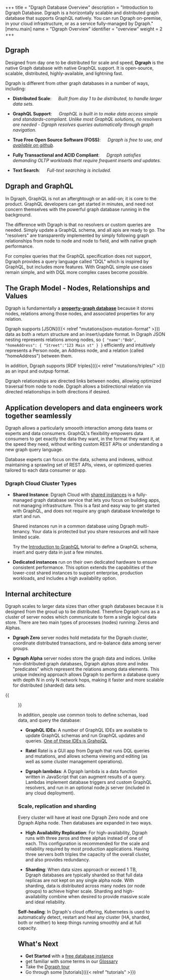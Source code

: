 +++
title = "Dgraph Database Overview"
description = "Introduction to Dgraph Database. Dgraph is a horizontally scalable and distributed graph database that supports GraphQL natively. You can run Dgraph on-premise, in your cloud infrastructure, or as a service fully-managed by Dgraph."
[menu.main]
    name = "Dgraph Overview"
    identifier = "overview"
    weight = 2
+++
## Dgraph

Designed from day one to be distributed for scale and speed, **Dgraph** is the native Graph database with native GraphQL support. It is open-source, scalable, distributed, highly-available, and lightning fast.

Dgraph is different from other graph databases in a number of ways, including:

- **Distributed Scale**: &emsp; *Built from day 1 to be distributed, to handle larger data sets.*

- **GraphQL Support**: &emsp; *GraphQL is built in to make data access simple and standards-compliant. Unlike most GraphQL solutions, no resolvers are needed - Dgraph resolves queries automatically through graph navigation.*

- **True Free Open Source Software (FOSS)**: &emsp; *Dgraph is free to use, and [available on github](https://github.com/dgraph-io/dgraph).*

- **Fully Transactional and ACID Compliant**: &emsp; *Dgraph satisfies demanding OLTP workloads that require frequent inserts and updates.*

- **Text Search**: &emsp; *Full-text searching is included.*

## Dgraph and GraphQL
In Dgraph, GraphQL is not an afterghtough or an add-on; it is core to the product. GraphQL developers can get started in minutes, and need not concern themselves with the powerful graph database running in the background.

The difference with Dgraph is that no resolvers or custom queries are needed. Simply update a GraphQL schema, and all apis are ready to go. The "resolvers" are transparently implemented by simply following graph relationships from node to node and node to field, and with native graph performance.

For complex queries that the GraphQL specification does not support, Dgraph provides a query language called "DQL" which is inspired by GraphQL, but includes more features. With GraphQL simple use cases remain simple, and with DQL more complex cases become possible.

<!-- TODO: too long. move this part below to GraphQL page 
   Our GraphQL feature allows GraphQL users to get started immediately - simply define a schema and Dgraph automatically builds out CRUD and query APIs. Dgraph works as a standards-compliant GraphQL server, so many web and app developers may not know (or care) that Dgraph is a powerful graph database as well.

   As a native GraphQL database, Dgraph doesn’t have a relational database running in the background, or complex resolvers to map between database and GraphQL schemas. We often call this "single-schema development." The big time savings is that there are no GraphQL resolvers or custom queries needed to get started. All GraphQL fields are "resolved" simply by following our graph database edges to required fields. With single-schema development, you can change your GraphQL schema, insert data, and call your new APIs in seconds, not hours.

   To learn more about Dgraph's GraphQL implementation, see this [GraphQL Overview]({{< relref "/graphql/overview" >}}). If you are a SQL user, check out:

   [Dgraph for SQL Users](https://dgraph.io/learn/courses/datamodel/sql-to-dgraph/overview/introduction/). 
   
   Read more about the motivations for GraphQL and how Facebook still uses it to provide generic yet efficient data access in [the original annoucement of the spec from Facebook](https://engineering.fb.com/2015/09/14/core-data/graphql-a-data-query-language/).
-->
## The Graph Model - Nodes, Relationships and Values

Dgraph is fundamentally a [**property-graph database**](https://www.dataversity.net/what-is-a-property-graph/) because it stores nodes, relations among those nodes, and associated properties for any relation.

<!-- TODO move this to some JSON format page

**Dgraph JSON input example with a facet:**

    {
      "name": "Bob",
      "Address": {
       "street": "123 Main St."
      },
      "Address|since": "2022-02-22"
    }

This JSON structure succinctly represents rich data:
- **Nodes**: A Person node and Address node are included
- **Relation**: The Person node is related to the Address node via an "Address" directed relationship
- **Values**: the person's name is "Bob" and the Address street component is "123 Main St."
- **Facet** metadata: the Address relation is qualified with a property specifying the Address relationship started on February 20, 2022.
-->

Dgraph supports [JSON]({{< relref "mutations/json-mutation-format" >}}) data as both a return structure and an insert/update format. In Dgraph JSON nesting represents relations among nodes, so `{ "name":"Bob", "homeAddress": { "Street":"123 Main st" } }` efficiently and intuitively represents a Person node, an Address node, and a relation (called "homeAddress") between them. 

In addition, Dgraph supports [RDF triples]({{< relref "mutations/triples/" >}}) as an input and outpup format. 

Dgraph relationships are directed links between nodes, allowing optimized traversal from node to node. Dgraph allows a bidirectional relation via directed relationships in both directions if desired. 

## Application developers and data engineers work together seamlessly
Dgraph allows a particularly smoooth interaction among data teams or experts and data consumers. GraphQL's flexibility empowers data consumers to get exactly the data they want, in the format they want it, at the speed they need, without writing custom REST APIs or understanding a new graph query language.

Database experts can focus on the data, schema and indexes, without maintaining a sprawling set of REST APIs, views, or optimized queries tailored to each data consumer or app.

### Dgraph Cloud Cluster Types

 - **Shared Instance**: Dgraph Cloud with [shared instances](https://dgraph.io/graphql) is a
fully-managed graph database service that lets you focus on building apps, not
managing infrastructure. This is a fast and easy way to get started with GraphQL, and does not require any graph database knowledge to start and run. 

    Shared instances run in a common database using Dgraph multi-tenancy. Your data is protected but you share resources and will have limited scale.

    Try the [Introduction to GraphQL](https://dgraph.io/tour/graphqlintro/2/) tutorial to define a GraphQL schema, insert and query data in just a few minutes. 

- **Dedicated instances** run on their own dedicated hardware to ensure consistent performance. This option extends the capabilities of the lower-cost shared instances to support enterprise, production workloads, and includes a high availability option.


## Internal architecture
Dgraph scales to larger data sizes than other graph databases because it is designed from the groud up to be distributed. Therefore Dgraph runs as a cluster of server nodes which communicate to form a single logical data store. There are two main types of processes (nodes) running: Zeros and Alphas.

- **Dgraph Zero** server nodes hold metadata for the Dgraph cluster, coordinate distributed transactions, and re-balance data among server groups.

- **Dgraph Alpha** server nodes store the graph data and indices. Unlike non-distributed graph databases, Dgraph alphas store and index "predicates" which represent the relations among data elements. This unique indexing approach allows Dgraph to perform a database query with depth N in only N network hops, making it faster and more scalable for distributed (sharded) data sets.

{{<figure class="smallimage" src="/images/overview/dgraph-architecture.png" title="Dgraph Architecture" alt="Architecture of Dgraph">}}

In addition, people use common tools to define schemas, load data, and query the database:

- **GraphQL IDEs**: A number of GraphQL IDEs are available to update GraphQL schemas and run GraphQL updates and queries. [One of these IDEs is GrahpiQL](https://github.com/graphql/graphiql)

- **Ratel** Ratel is a GUI app from Dgraph that runs DQL queries and mutations, and allows schema viewing and editing (as well as some cluster management operations).

- **Dgraph lambdas**: A Dgraph lambda is a data function written in JavaScript that can augment results of a query. Lambdas implement database triggers and custom GraphQL resolvers, and run in an optional node.js server (included in any cloud deployment). 

### Scale, replication and sharding
Every cluster will have at least one Dgraph Zero node and one Dgraph Alpha node. Then databases are expanded in two ways.

- **High Availability Replication**: For high-availability, Dgraph runs with three zeros and three alphas instead of one of each. This configuration is recommended for the scale and reliability required by most production applications. Having three servers both triples the capacity of the overall cluster, and also provides redundancy.

- **Sharding**: When data sizes approach or exceed 1 TB, Dgraph databases are typically sharded so that full data replicas are not kept on any single alpha node. With sharding, data is distributed across many nodes (or node groups) to achieve higher scale. Sharding and high-availability combine when desired to provide massive scale and ideal reliability.

**Self-healing**: In Dgraph's cloud offering, Kubernetes is used to automatically detect, restart and heal any cluster (HA, sharded, both or neither) to keep things running smoothly and at full capacity.

## What's Next

- **Get Started** with a [free database instance](https://cloud.dgraph.io) 
- get familiar with some terms in our [Glossary](/dgraph-glossary)
- Take the [Dgraph tour](https://dgraph.io/tour/)
- Go through some [tutorials]({{< relref "tutorials" >}})

